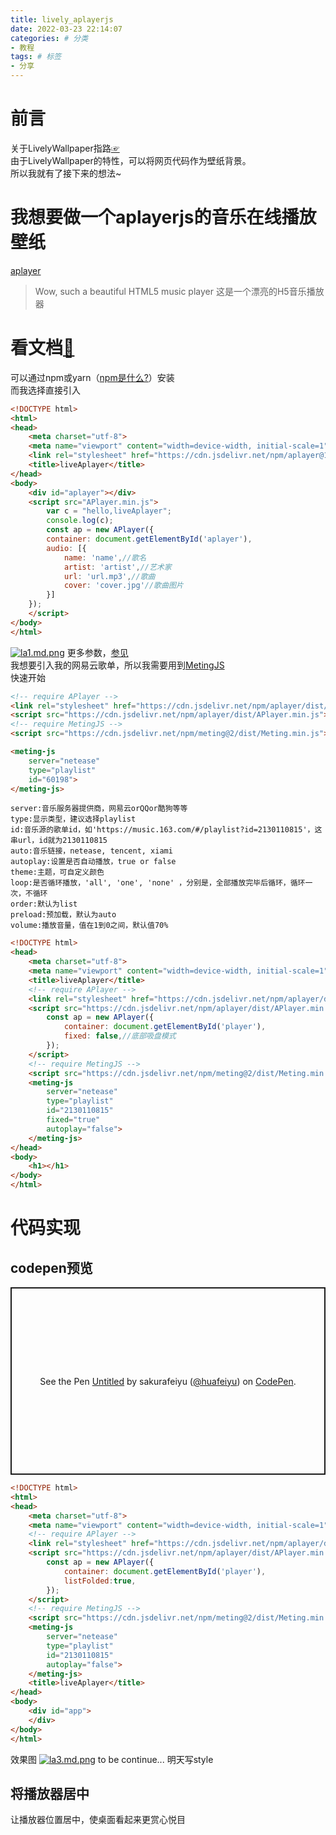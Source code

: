 ```yaml
---
title: lively_aplayerjs
date: 2022-03-23 22:14:07
categories: # 分类
- 教程
tags: # 标签
- 分享
---
```

# 前言
关于LivelyWallpaper指路[☞](https://sakurafeiyu.gitee.io/2022/01/07/lively/)  
由于LivelyWallpaper的特性，可以将网页代码作为壁纸背景。  
所以我就有了接下来的想法~
# 我想要做一个aplayerjs的音乐在线播放壁纸
[aplayer](https://aplayer.js.org/#/)  
> Wow, such a beautiful HTML5 music player
这是一个漂亮的H5音乐播放器
# 看文档[📕](https://aplayer.js.org/#/home)

可以通过npm或yarn（[npm是什么?]()）安装  
而我选择直接引入  
```HTML
<!DOCTYPE html>
<html>
<head>
	<meta charset="utf-8">
	<meta name="viewport" content="width=device-width, initial-scale=1">
	<link rel="stylesheet" href="https://cdn.jsdelivr.net/npm/aplayer@1.10.1/dist/APlayer.min.js">
	<title>liveAplayer</title>
</head>
<body>
	<div id="aplayer"></div>
	<script src="APlayer.min.js">
		var c = "hello,liveAplayer";
		console.log(c);
		const ap = new APlayer({
    	container: document.getElementById('aplayer'),
    	audio: [{
    		name: 'name',//歌名
    		artist: 'artist',//艺术家
    		url: 'url.mp3',//歌曲
    		cover: 'cover.jpg'//歌曲图片
    	}]
    });
	</script>
</body>
</html>
```
[![la1.md.png](https://b.picbed.cn/file/picbed-cn/2022/03/24/la1.md.png)](https://www.picbed.cn/image/roxU3)
更多参数，[参见](https://aplayer.js.org/#/zh-Hans/?id=%E5%8F%82%E6%95%B0)  
我想要引入我的网易云歌单，所以我需要用到[MetingJS](https://github.com/metowolf/MetingJS)  
快速开始
```HTML
<!-- require APlayer -->
<link rel="stylesheet" href="https://cdn.jsdelivr.net/npm/aplayer/dist/APlayer.min.css">
<script src="https://cdn.jsdelivr.net/npm/aplayer/dist/APlayer.min.js"></script>
<!-- require MetingJS -->
<script src="https://cdn.jsdelivr.net/npm/meting@2/dist/Meting.min.js"></script>

<meting-js
	server="netease"
	type="playlist"
	id="60198">
</meting-js>
```

```
server:音乐服务器提供商，网易云orQQor酷狗等等
type:显示类型，建议选择playlist
id:音乐源的歌单id，如'https://music.163.com/#/playlist?id=2130110815'，这串url，id就为2130110815
auto:音乐链接，netease, tencent, xiami
autoplay:设置是否自动播放，true or false
theme:主题，可自定义颜色
loop:是否循环播放，'all', 'one', 'none' ，分别是，全部播放完毕后循环，循环一次，不循环
order:默认为list
preload:预加载，默认为auto
volume:播放音量，值在1到0之间，默认值70%
```

```HTML
<!DOCTYPE html>
<head>
	<meta charset="utf-8">
	<meta name="viewport" content="width=device-width, initial-scale=1">
	<title>liveAplayer</title>
	<!-- require APlayer -->
	<link rel="stylesheet" href="https://cdn.jsdelivr.net/npm/aplayer/dist/APlayer.min.css">
	<script src="https://cdn.jsdelivr.net/npm/aplayer/dist/APlayer.min.js">
		const ap = new APlayer({
			container: document.getElementById('player'),
			fixed: false,//底部吸盘模式
		});
	</script>
	<!-- require MetingJS -->
	<script src="https://cdn.jsdelivr.net/npm/meting@2/dist/Meting.min.js"></script>
	<meting-js
		server="netease"
		type="playlist"
		id="2130110815"
		fixed="true"
		autoplay="false">
	</meting-js>
</head>
<body>
	<h1></h1>
</body>
</html>
```

# 代码实现
## codepen预览
<p class="codepen" data-height="300" data-theme-id="dark" data-default-tab="html,result" data-slug-hash="yLpVENo" data-user="huafeiyu" style="height: 300px; box-sizing: border-box; display: flex; align-items: center; justify-content: center; border: 2px solid; margin: 1em 0; padding: 1em;">
  <span>See the Pen <a href="https://codepen.io/huafeiyu/pen/yLpVENo">
  Untitled</a> by sakurafeiyu (<a href="https://codepen.io/huafeiyu">@huafeiyu</a>)
  on <a href="https://codepen.io">CodePen</a>.</span>
</p>
<script async src="https://cpwebassets.codepen.io/assets/embed/ei.js"></script>


```HTML
<!DOCTYPE html>
<html>
<head>
	<meta charset="utf-8">
	<meta name="viewport" content="width=device-width, initial-scale=1">
	<!-- require APlayer -->
	<link rel="stylesheet" href="https://cdn.jsdelivr.net/npm/aplayer/dist/APlayer.min.css">
	<script src="https://cdn.jsdelivr.net/npm/aplayer/dist/APlayer.min.js">
		const ap = new APlayer({
    		container: document.getElementById('player'),
    		listFolded:true,
    	});
	</script>
	<!-- require MetingJS -->
	<script src="https://cdn.jsdelivr.net/npm/meting@2/dist/Meting.min.js"></script>
	<meting-js
		server="netease"
		type="playlist"
		id="2130110815"
		autoplay="false">
	</meting-js>
	<title>liveAplayer</title>
</head>
<body>
	<div id="app">
	</div>
</body>
</html>
```

效果图
[![la3.md.png](https://b.picbed.cn/file/picbed-cn/2022/03/24/la3.md.png)](https://www.picbed.cn/image/roPJa)
to be continue...
明天写style

## 将播放器居中
让播放器位置居中，使桌面看起来更赏心悦目

